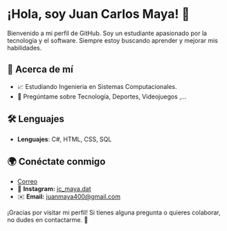 # ¡Hola, soy Juan Carlos Maya! 👋

Bienvenido a mi perfil de GitHub. Soy un estudiante apasionado por la tecnología y el software. Siempre estoy buscando aprender y mejorar mis habilidades.

## 🚀 Acerca de mí

- 📈 Estudiando Ingenieria en Sistemas Computacionales.
- 🤔 Pregúntame sobre Tecnología, Deportes, Videojuegos ,...

## 🛠 Lenguajes

- **Lenguajes**: C#, HTML, CSS, SQL

## 🌍 Conéctate conmigo

- [Correo](Juanmaya400@gmail.com)
- 📸 **Instagram:** [jc_maya.dat](https://www.instagram.com/jc_maya.dat/)
- ✉️ **Email:** juanmaya400@gmail.com
  
<!--
## 📝 Proyectos destacados

- [Proyecto 1](link-al-proyecto): Descripción breve del proyecto.
- [Proyecto 2](link-al-proyecto): Descripción breve del proyecto.
- [Proyecto 3](link-al-proyecto): Descripción breve del proyecto.
-->

¡Gracias por visitar mi perfil! Si tienes alguna pregunta o quieres colaborar, no dudes en contactarme. 🚀


